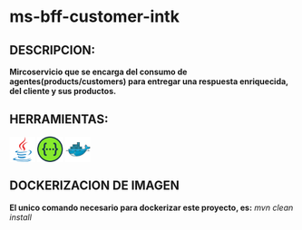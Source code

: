 # ms-bff-customer-intk
## DESCRIPCION:
**Mircoservicio que se encarga del consumo de agentes(products/customers) para entregar una respuesta enriquecida, del cliente y sus productos.**
## HERRAMIENTAS:

<img align="center" alt="java" height="45" width="45" src="https://raw.githubusercontent.com/devicons/devicon/master/icons/java/java-original.svg">
<img align="center" alt="swagger" height="45" width="45" src="https://raw.githubusercontent.com/devicons/devicon/master/icons/swagger/swagger-original.svg">
<img align="center" alt="docker" height="45" width="45" src="https://raw.githubusercontent.com/devicons/devicon/master/icons/docker/docker-original.svg">

## DOCKERIZACION DE IMAGEN
**El unico comando necesario para dockerizar este proyecto, es:**
*mvn clean install*
